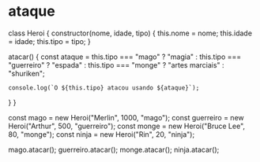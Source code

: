 # ataque
class Heroi {
  constructor(nome, idade, tipo) {
    this.nome = nome;
    this.idade = idade;
    this.tipo = tipo;
  }

  atacar() {
    const ataque = this.tipo === "mago" ? "magia" :
      this.tipo === "guerreiro" ? "espada" :
      this.tipo === "monge" ? "artes marciais" :
      "shuriken";

    console.log(`O ${this.tipo} atacou usando ${ataque}`);
  }
}

const mago = new Heroi("Merlin", 1000, "mago");
const guerreiro = new Heroi("Arthur", 500, "guerreiro");
const monge = new Heroi("Bruce Lee", 80, "monge");
const ninja = new Heroi("Rin", 20, "ninja");

mago.atacar();
guerreiro.atacar();
monge.atacar();
ninja.atacar();
